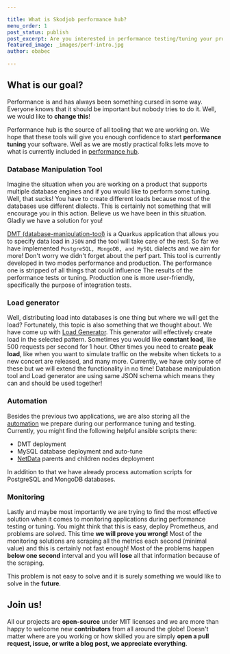 ```yaml
---

title: What is Skodjob performance hub?
menu_order: 1
post_status: publish
post_excerpt: Are you interested in performance testing/tuning your project? If the answer is yes check out Skodjob performance hub!
featured_image: _images/perf-intro.jpg
author: obabec

---
```


## What is our goal?
Performance is and has always been something cursed in some way. Everyone knows that it should be important
but nobody tries to do it. Well, we would like to **change this**!

Performance hub is the source of all tooling that we are working on. We hope that these tools will
give you enough confidence to start **performance tuning** your software. Well as we are mostly practical folks
lets move to what is currently included in [performance hub](https://github.com/skodjob/database-performance-hub).

### Database Manipulation Tool
Imagine the situation when you are working on a product that supports multiple database engines and if you
would like to perform some tuning. Well, that sucks! You have to create different loads because
most of the databases use different dialects. This is certainly not something that will encourage
you in this action. Believe us we have been in this situation. Gladly we have a solution for you!

[DMT (database-manipulation-tool)](https://github.com/skodjob/database-performance-hub/tree/main/database-manipulation-tool)
is a Quarkus application that allows you to specify data load in `JSON` and the tool will take care of the rest.
So far we have implemented `PostgreSQL, MongoDB, and MySQL` dialects and we aim for more!
Don't worry we didn't forget about the perf part. This tool is currently developed in two modes
performance and production. The performance one is stripped of all things that could influence
The results of the performance tests or tuning. Production one is more user-friendly, specifically the purpose of
integration tests.

### Load generator
Well, distributing load into databases is one thing but where we will get the load? Fortunately, this
topic is also something that we thought about. We have come up with [Load Generator](https://github.com/skodjob/database-performance-hub/tree/main/load-generator).
This generator will effectively create load in the selected pattern. Sometimes you would like **constant load**, like 500 requests per second
for 1 hour. Other times you need to create **peak load**, like when you want to simulate traffic on the website
when tickets to a new concert are released, and many more. Currently, we have only some of these but we will
extend the functionality in no time! Database manipulation tool and Load generator are using same JSON schema which means
they can and should be used together!

### Automation
Besides the previous two applications, we are also storing all the [automation](https://github.com/skodjob/database-performance-hub/tree/main/ansible-automation) we prepare during
our performance tuning and testing. Currently, you might find the following helpful ansible scripts there:

- DMT deployment
- MySQL database deployment and auto-tune
- [NetData](https://github.com/netdata/netdata) parents and children nodes deployment

In addition to that we have already process automation scripts for PostgreSQL and MongoDB databases.

### Monitoring
Lastly and maybe most importantly we are trying to find the most effective solution when it comes to monitoring
applications during performance testing or tuning. You might think that this is easy, deploy Prometheus, and problems are solved. This time **we will prove you wrong!** Most of the monitoring solutions are scraping all the metrics
each second (minimal value) and this is certainly not fast enough! Most of the problems happen **below one second** interval
and you will **lose** all that information because of the scraping.

This problem is not easy to solve and it is surely something we would like to solve in the **future**.


## Join us!
All our projects are **open-source** under MIT licenses and we are more than happy to welcome new
**contributors** from all around the globe! Doesn't matter where are you working or how skilled you are
simply **open a pull request, issue, or write a blog post, we appreciate everything**.
